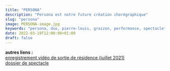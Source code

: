 ```yaml
---
title: "PERSONA"
description: "Persona est notre future création chorégraphique"
slug: "persona"
image: PERSONA-image.jpg
keywords: "persona, duo, pierre-louis, graizon, performance, spectacle"
date: 2022-03-19T12:00:00+01:00
draft: false
---
```

**autres liens :**  
[enregistrement vidéo de sortie de résidence (juillet 2021)](https://vimeo.com/615195846")  
[dossier de spectacle](/PERSONA-nov2021.pdf)
